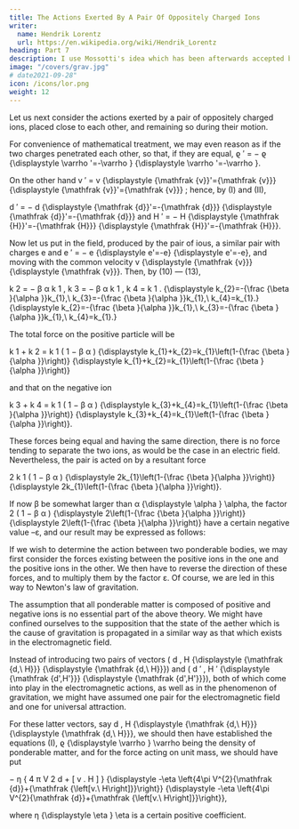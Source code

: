 ```yaml
---
title: The Actions Exerted By A Pair Of Oppositely Charged Ions
writer:
  name: Hendrik Lorentz
  url: https://en.wikipedia.org/wiki/Hendrik_Lorentz
heading: Part 7
description: I use Mossotti's idea which has been afterwards accepted by Wilhelm Weber and Zöllner.
image: "/covers/grav.jpg"
# date2021-09-28"
icon: /icons/lor.png
weight: 12
---
```



Let us next consider the actions exerted by a pair of oppositely charged ions, placed close to each other, and remaining so during their motion. 

For convenience of mathematical treatment, we may even reason as if the two charges penetrated each other, so that, if they are equal, ϱ ′ = − ϱ {\displaystyle \varrho '=-\varrho } {\displaystyle \varrho '=-\varrho }.

On the other hand v ′ = v {\displaystyle {\mathfrak {v}}'={\mathfrak {v}}} {\displaystyle {\mathfrak {v}}'={\mathfrak {v}}} ; hence, by (I) and (II),

d ′ = − d {\displaystyle {\mathfrak {d}}'=-{\mathfrak {d}}} {\displaystyle {\mathfrak {d}}'=-{\mathfrak {d}}} and H ′ = − H {\displaystyle {\mathfrak {H}}'=-{\mathfrak {H}}} {\displaystyle {\mathfrak {H}}'=-{\mathfrak {H}}}.

Now let us put in the field, produced by the pair of ious, a similar pair with charges e and e ′ = − e {\displaystyle e'=-e} {\displaystyle e'=-e}, and moving with the common velocity v {\displaystyle {\mathfrak {v}}} {\displaystyle {\mathfrak {v}}}. Then, by (10) — (13),

k 2 = − β α k 1 ,   k 3 = − β α k 1 ,   k 4 = k 1 . {\displaystyle k_{2}=-{\frac {\beta }{\alpha }}k_{1},\ k_{3}=-{\frac {\beta }{\alpha }}k_{1},\ k_{4}=k_{1}.} {\displaystyle k_{2}=-{\frac {\beta }{\alpha }}k_{1},\ k_{3}=-{\frac {\beta }{\alpha }}k_{1},\ k_{4}=k_{1}.}

The total force on the positive particle will be

k 1 + k 2 = k 1 ( 1 − β α ) {\displaystyle k_{1}+k_{2}=k_{1}\left(1-{\frac {\beta }{\alpha }}\right)} {\displaystyle k_{1}+k_{2}=k_{1}\left(1-{\frac {\beta }{\alpha }}\right)}

and that on the negative ion

k 3 + k 4 = k 1 ( 1 − β α ) {\displaystyle k_{3}+k_{4}=k_{1}\left(1-{\frac {\beta }{\alpha }}\right)} {\displaystyle k_{3}+k_{4}=k_{1}\left(1-{\frac {\beta }{\alpha }}\right)}.

These forces being equal and having the same direction, there is no force tending to separate the two ions, as would be the case in an electric field. Nevertheless, the pair is acted on by a resultant force

2 k 1 ( 1 − β α ) {\displaystyle 2k_{1}\left(1-{\frac {\beta }{\alpha }}\right)} {\displaystyle 2k_{1}\left(1-{\frac {\beta }{\alpha }}\right)}.

If now β be somewhat larger than α {\displaystyle \alpha } \alpha, the factor 2 ( 1 − β α ) {\displaystyle 2\left(1-{\frac {\beta }{\alpha }}\right)} {\displaystyle 2\left(1-{\frac {\beta }{\alpha }}\right)} have a certain negative value –ε, and our result may be expressed as follows:

If we wish to determine the action between two ponderable bodies, we may first consider the forces existing between the positive ions in the one and the positive ions in the other. We then have to reverse the direction of these forces, and to multiply them by the factor ε. Of course, we are led in this way to Newton's law of gravitation.

The assumption that all ponderable matter is composed of positive and negative ions is no essential part of the above theory. We might have confined ourselves to the supposition that the state of the aether which is the cause of gravitation is propagated in a similar way as that which exists in the electromagnetic field.

Instead of introducing two pairs of vectors ( d ,   H {\displaystyle {\mathfrak {d,\ H}}} {\displaystyle {\mathfrak {d,\ H}}}) and ( d ′ , H ′ {\displaystyle {\mathfrak {d',H'}}} {\displaystyle {\mathfrak {d',H'}}}), both of which come into play in the electromagnetic actions, as well as in the phenomenon of gravitation, we might have assumed one pair for the electromagnetic field and one for universal attraction.

For these latter vectors, say d ,   H {\displaystyle {\mathfrak {d,\ H}}} {\displaystyle {\mathfrak {d,\ H}}}, we should then have established the equations (I), ϱ {\displaystyle \varrho } \varrho being the density of ponderable matter, and for the force acting on unit mass, we should have put

− η { 4 π V 2 d + [ v .   H ] } {\displaystyle -\eta \left\{4\pi V^{2}{\mathfrak {d}}+{\mathfrak {\left[v.\ H\right]}}\right\}} {\displaystyle -\eta \left\{4\pi V^{2}{\mathfrak {d}}+{\mathfrak {\left[v.\ H\right]}}\right\}},

where η {\displaystyle \eta } \eta is a certain positive coefficient.

